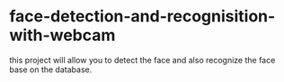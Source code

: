 # face-detection-and-recognisition-with-webcam
this project will allow you to detect the face and also recognize the face base on the database. 
